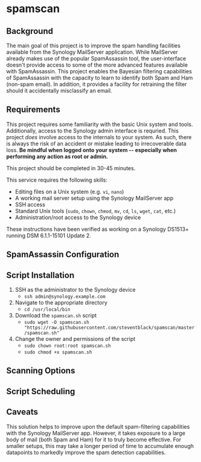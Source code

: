 # spamscan

## Background
The main goal of this project is to improve the spam handling facilities available from the Synology MailServer application. While MailServer already makes use of the popular SpamAssassin tool, the user-interface doesn't provide access to some of the more advanced features available with SpamAssassin. This project enables the Bayesian filtering capabilities of SpamAssassin with the capacity to learn to identify both Spam and Ham (non-spam email). In addition, it provides a facility for retraining the filter should it accidentally misclassify an email.

## Requirements
This project requires some familiarity with the basic Unix system and tools. Additionally, access to the Synology admin interface is requried. This project _does_ involve access to the internals to your system. As such, there is always the risk of an accident or mistake leading to irrecoverable data loss. **Be mindful when logged onto your system -- especially when performing any action as root or admin.**

This project should be completed in 30-45 minutes.

This service requires the following skills:
* Editing files on a Unix system (e.g. `vi`, `nano`)
* A working mail server setup using the Synology MailServer app
* SSH access
* Standard Unix tools (`sudo`, `chown`, `chmod`, `mv`, `cd`, `ls`, `wget`, `cat`, etc.)
* Administration/root access to the Synology device

These instructions have been verified as working on a Synology DS1513+ running DSM 6.1.1-15101 Update 2. 

## SpamAssassin Configuration

## Script Installation
1. SSH as the administrator to the Synology device
    * `ssh admin@synology.example.com`
1. Navigate to the appropriate directory
    * `cd /usr/local/bin`
1. Download the `spamscan.sh` script
    * `sudo wget -O spamscan.sh "https://raw.githubusercontent.com/steventblack/spamscan/master/spamscan.sh"`
1. Change the owner and permissions of the script
    * `sudo chown root:root spamscan.sh`
    * `sudo chmod +x spamscan.sh`

## Scanning Options

## Script Scheduling

## Caveats
This solution helps to improve upon the default spam-filtering capabilities with the Synology MailServer app. However, it takes exposure to a large body of mail (both Spam and Ham) for it to truly become effective. For smaller setups, this may take a longer period of time to accumulate enough datapoints to markedly improve the spam detection capabilities. 
